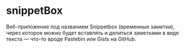 # snippetBox
Веб-приложение под названием Snippetbox (временные заметки), через которое можно будет вставлять и делиться заметками в виде текста — что-то вроде Pastebin или Gists на GitHub.
